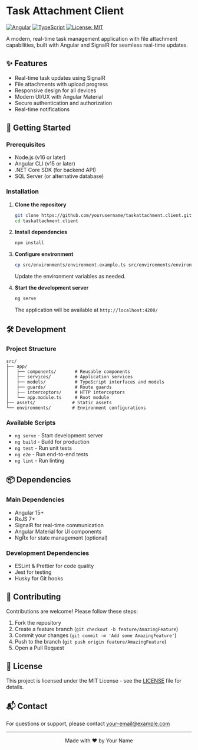 # Task Attachment Client

[![Angular](https://img.shields.io/badge/Angular-DD0031?style=for-the-badge&logo=angular&logoColor=white)](https://angular.io/)
[![TypeScript](https://img.shields.io/badge/TypeScript-007ACC?style=for-the-badge&logo=typescript&logoColor=white)](https://www.typescriptlang.org/)
[![License: MIT](https://img.shields.io/badge/License-MIT-yellow.svg?style=for-the-badge)](https://opensource.org/licenses/MIT)

A modern, real-time task management application with file attachment capabilities, built with Angular and SignalR for seamless real-time updates.

## ✨ Features

- Real-time task updates using SignalR
- File attachments with upload progress
- Responsive design for all devices
- Modern UI/UX with Angular Material
- Secure authentication and authorization
- Real-time notifications

## 🚀 Getting Started

### Prerequisites

- Node.js (v16 or later)
- Angular CLI (v15 or later)
- .NET Core SDK (for backend API)
- SQL Server (or alternative database)

### Installation

1. **Clone the repository**
   ```bash
   git clone https://github.com/yourusername/taskattachment.client.git
   cd taskattachment.client
   ```

2. **Install dependencies**
   ```bash
   npm install
   ```

3. **Configure environment**
   ```bash
   cp src/environments/environment.example.ts src/environments/environment.ts
   ```
   Update the environment variables as needed.

4. **Start the development server**
   ```bash
   ng serve
   ```
   The application will be available at `http://localhost:4200/`

## 🛠 Development

### Project Structure

```
src/
├── app/
│   ├── components/       # Reusable components
│   ├── services/         # Application services
│   ├── models/           # TypeScript interfaces and models
│   ├── guards/           # Route guards
│   ├── interceptors/     # HTTP interceptors
│   └── app.module.ts     # Root module
├── assets/              # Static assets
└── environments/        # Environment configurations
```

### Available Scripts

- `ng serve` - Start development server
- `ng build` - Build for production
- `ng test` - Run unit tests
- `ng e2e` - Run end-to-end tests
- `ng lint` - Run linting

## 📦 Dependencies

### Main Dependencies

- Angular 15+
- RxJS 7+
- SignalR for real-time communication
- Angular Material for UI components
- NgRx for state management (optional)

### Development Dependencies

- ESLint & Prettier for code quality
- Jest for testing
- Husky for Git hooks

## 🤝 Contributing

Contributions are welcome! Please follow these steps:

1. Fork the repository
2. Create a feature branch (`git checkout -b feature/AmazingFeature`)
3. Commit your changes (`git commit -m 'Add some AmazingFeature'`)
4. Push to the branch (`git push origin feature/AmazingFeature`)
5. Open a Pull Request

## 📄 License

This project is licensed under the MIT License - see the [LICENSE](LICENSE) file for details.

## 📬 Contact

For questions or support, please contact [your-email@example.com](mailto:your-email@example.com)

---

<div align="center">
  Made with ❤️ by Your Name
</div>
